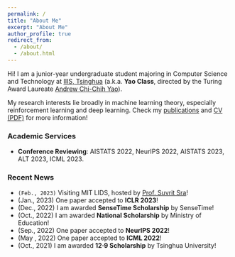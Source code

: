 ```yaml
---
permalink: /
title: "About Me"
excerpt: "About Me"
author_profile: true
redirect_from: 
  - /about/
  - /about.html
---
```


Hi! I am a junior-year undergraduate student majoring in Computer Science and Technology at [IIIS, Tsinghua](https://iiis.tsinghua.edu.cn/en/) (a.k.a. **Yao Class**, directed by the Turing Award Laureate [Andrew Chi-Chih Yao](https://iiis.tsinghua.edu.cn/yao/)).

My research interests lie broadly in machine learning theory, especially reinforcement learning and deep learning. Check my [publications](publications) and [CV (PDF)](CV_Yan.pdf) for more information!

### Academic Services
* **Conference Reviewing**: AISTATS 2022, NeurIPS 2022, AISTATS 2023, ALT 2023, ICML 2023.

### Recent News
* `(Feb., 2023)` Visiting MIT LIDS, hosted by [Prof. Suvrit Sra](https://optml.mit.edu/index.html)!
* (Jan., 2023) One paper accepted to **ICLR 2023**!
* (Dec., 2022) I am awarded **SenseTime Scholarship** by SenseTime!
* (Oct., 2022) I am awarded **National Scholarship** by Ministry of Education!
* (Sep., 2022) One paper accepted to **NeurIPS 2022**!
* (May , 2022) One paper accepted to **ICML 2022**!
* (Oct., 2021) I am awarded **12·9 Scholarship** by Tsinghua University!
